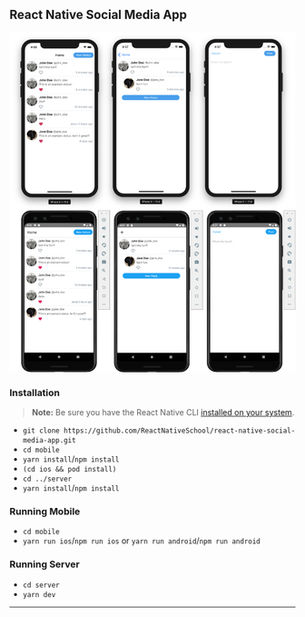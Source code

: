 ## React Native Social Media App


![Reference Designs](./assets/reference.png)

### Installation

> **Note:** Be sure you have the React Native CLI [installed on your system](https://facebook.github.io/react-native/docs/getting-started).

- `git clone https://github.com/ReactNativeSchool/react-native-social-media-app.git`
- `cd mobile`
- `yarn install`/`npm install`
- `(cd ios && pod install)`
- `cd ../server`
- `yarn install`/`npm install`

### Running Mobile

- `cd mobile`
- `yarn run ios`/`npm run ios` or `yarn run android`/`npm run android`

### Running Server

- `cd server`
- `yarn dev`

---


